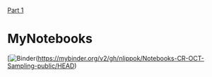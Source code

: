 




[Part 1](https://mybinder.org/v2/gh/nlippok/Notebooks-CR-OCT-Sampling-public/HEAD?urlpath=%2Fvoila%2Frender%2FPart1%2FNotebook.ipynb)

# MyNotebooks

[![Binder](https://mybinder.org/badge_logo.svg)(https://mybinder.org/v2/gh/nlippok/Notebooks-CR-OCT-Sampling-public/HEAD)

